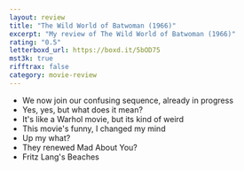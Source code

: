 ```yaml
---
layout: review
title: "The Wild World of Batwoman (1966)"
excerpt: "My review of The Wild World of Batwoman (1966)"
rating: "0.5"
letterboxd_url: https://boxd.it/5bOD75
mst3k: true
rifftrax: false
category: movie-review
---
```


- We now join our confusing sequence, already in progress
- Yes, yes, but what does it mean?
- It's like a Warhol movie, but its kind of weird
- This movie's funny, I changed my mind
- Up my what?
- They renewed Mad About You?
- Fritz Lang's Beaches

